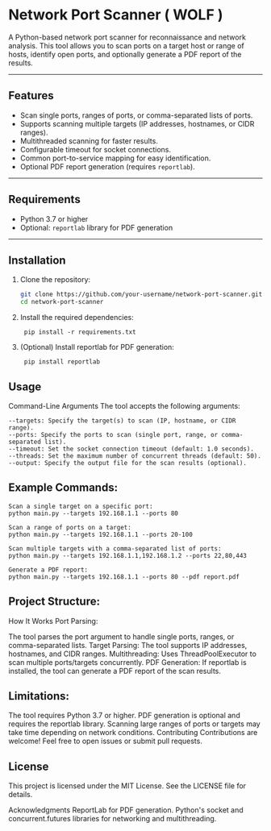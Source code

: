 # Network Port Scanner ( WOLF )

A Python-based network port scanner for reconnaissance and network analysis. This tool allows you to scan ports on a target host or range of hosts, identify open ports, and optionally generate a PDF report of the results.

---

## Features
- Scan single ports, ranges of ports, or comma-separated lists of ports.
- Supports scanning multiple targets (IP addresses, hostnames, or CIDR ranges).
- Multithreaded scanning for faster results.
- Configurable timeout for socket connections.
- Common port-to-service mapping for easy identification.
- Optional PDF report generation (requires `reportlab`).

---

## Requirements
- Python 3.7 or higher
- Optional: `reportlab` library for PDF generation

---

## Installation
1. Clone the repository:
   ```bash
   git clone https://github.com/your-username/network-port-scanner.git
   cd network-port-scanner
   
2. Install the required dependencies:

        pip install -r requirements.txt

3. (Optional) Install reportlab for PDF generation:

        pip install reportlab

## Usage
Command-Line Arguments
The tool accepts the following arguments:

    --targets: Specify the target(s) to scan (IP, hostname, or CIDR range).
    --ports: Specify the ports to scan (single port, range, or comma-separated list).
    --timeout: Set the socket connection timeout (default: 1.0 seconds).
    --threads: Set the maximum number of concurrent threads (default: 50).
    --output: Specify the output file for the scan results (optional).
    
## Example Commands:

    Scan a single target on a specific port:
    python main.py --targets 192.168.1.1 --ports 80

    Scan a range of ports on a target:
    python main.py --targets 192.168.1.1 --ports 20-100

    Scan multiple targets with a comma-separated list of ports:
    python main.py --targets 192.168.1.1,192.168.1.2 --ports 22,80,443

    Generate a PDF report:
    python main.py --targets 192.168.1.1 --ports 80 --pdf report.pdf

## Project Structure:

How It Works
Port Parsing: 

The tool parses the port argument to handle single ports, ranges, or comma-separated lists.
Target Parsing: 
The tool supports IP addresses, hostnames, and CIDR ranges.
Multithreading: 
Uses ThreadPoolExecutor to scan multiple ports/targets concurrently.
PDF Generation: 
If reportlab is installed, the tool can generate a PDF report of the scan results.

## Limitations:

The tool requires Python 3.7 or higher.
PDF generation is optional and requires the reportlab library.
Scanning large ranges of ports or targets may take time depending on network conditions.
Contributing
Contributions are welcome! Feel free to open issues or submit pull requests.

## License
This project is licensed under the MIT License. See the LICENSE file for details.

Acknowledgments
ReportLab for PDF generation.
Python's socket and concurrent.futures libraries for networking and multithreading.
